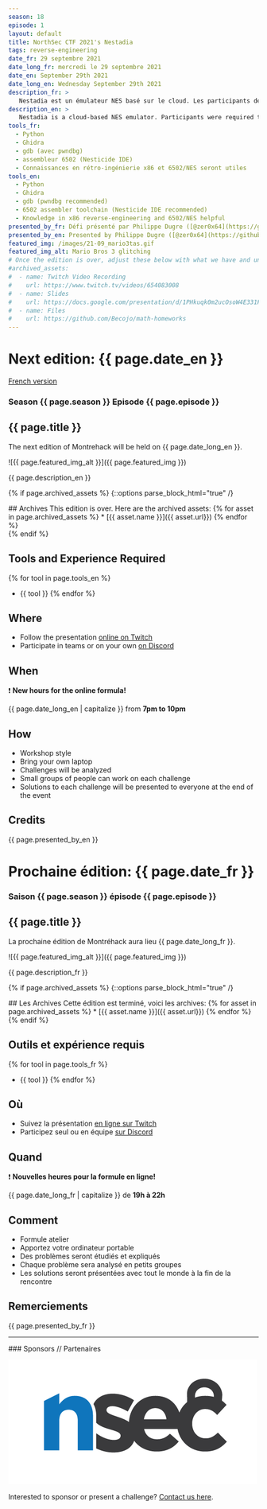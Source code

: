 ```yaml
---
season: 18
episode: 1
layout: default
title: NorthSec CTF 2021's Nestadia
tags: reverse-engineering
date_fr: 29 septembre 2021
date_long_fr: mercredi le 29 septembre 2021
date_en: September 29th 2021
date_long_en: Wednesday September 29th 2021
description_fr: >
   Nestadia est un émulateur NES basé sur le cloud. Les participants devaient le reverser pour trouver des vulnérabilités, ainsi qu'une porte dérobée et les exploiter. La séquence de défis se conclue avec un exploit dans le jeu style [TAS](https://www.urbandictionary.com/define.php?term=tas) sur un ROM maison.
description_en: >
   Nestadia is a cloud-based NES emulator. Participants were required to reverse it to find and exploit vulnerabilities and a backdoor. The track ends up with a [TAS](https://www.urbandictionary.com/define.php?term=tas)-like in-game exploit of a custom ROM file.
tools_fr:
  - Python
  - Ghidra
  - gdb (avec pwndbg)
  - assembleur 6502 (Nesticide IDE)
  - Connaissances en rétro-ingénierie x86 et 6502/NES seront utiles
tools_en:
  - Python
  - Ghidra
  - gdb (pwndbg recommended)
  - 6502 assembler toolchain (Nesticide IDE recommended)
  - Knowledge in x86 reverse-engineering and 6502/NES helpful
presented_by_fr: Défi présenté par Philippe Dugre ([@zer0x64](https://github.com/zer0x64)) et Alexandre Beaulieu ([@alxbl](https://twitter.com/alxbl_sec)). Créé pour [NorthSec 2021](https://nsec.io/) ([@NorthSec_io](https://twitter.com/northsec_io)).
presented_by_en: Presented by Philippe Dugre ([@zer0x64](https://github.com/zer0x64)) and Alexandre Beaulieu ([@alxbl](https://twitter.com/alxbl_sec)). Made for [NorthSec 2021](https://nsec.io/) ([@NorthSec_io](https://twitter.com/northsec_io)).
featured_img: /images/21-09_mario3tas.gif
featured_img_alt: Mario Bros 3 glitching
# Once the edition is over, adjust these below with what we have and uncomment
#archived_assets:
#  - name: Twitch Video Recording
#    url: https://www.twitch.tv/videos/654083008
#  - name: Slides
#    url: https://docs.google.com/presentation/d/1PHkuqk0m2ucOsoW4E331F965g9PFOz75Ci5-RLQpGAM/edit#slide=id.g89ba1ca4f6_0_211
#  - name: Files
#    url: https://github.com/Becojo/math-homeworks
---
```


# Next edition: {{ page.date_en }}
[French version](#french)

### Season {{ page.season }} Episode {{ page.episode }}

## {{ page.title }}

The next edition of Montrehack will be held on {{ page.date_long_en }}.

![{{ page.featured_img_alt }}]({{ page.featured_img }})

{{ page.description_en }}

{% if page.archived_assets %}
{::options parse_block_html="true" /}
<div class="archives">
## Archives
This edition is over. Here are the archived assets:
{% for asset in page.archived_assets %}
* [{{ asset.name }}]({{ asset.url}})
{% endfor %}
</div>
{% endif %}

## Tools and Experience Required

{% for tool in page.tools_en %}
* {{ tool }}
{% endfor %}

## Where

* Follow the presentation [online on Twitch](https://twitch.tv/montrehack/)
* Participate in teams or on your own [on Discord](https://discord.gg/4qfFwPX)

## When

:heavy_exclamation_mark: **New hours for the online formula!**

{{ page.date_long_en | capitalize }} from **7pm to 10pm**

## How

* Workshop style
* Bring your own laptop
* Challenges will be analyzed
* Small groups of people can work on each challenge
* Solutions to each challenge will be presented to everyone at the end of the event

## Credits

{{ page.presented_by_en }}

<a id="french"></a>

# Prochaine édition: {{ page.date_fr }}

### Saison {{ page.season }} épisode {{ page.episode }}

## {{ page.title }}

La prochaine édition de Montréhack aura lieu {{ page.date_long_fr }}.

![{{ page.featured_img_alt }}]({{ page.featured_img }})

{{ page.description_fr }}

{% if page.archived_assets %}
{::options parse_block_html="true" /}
<div class="archives">
## Les Archives
Cette édition est terminé, voici les archives:
{% for asset in page.archived_assets %}
* [{{ asset.name }}]({{ asset.url}})
{% endfor %}
</div>
{% endif %}

## Outils et expérience requis

{% for tool in page.tools_fr %}
* {{ tool }}
{% endfor %}

## Où

* Suivez la présentation [en ligne sur Twitch](https://twitch.tv/montrehack/)
* Participez seul ou en équipe [sur Discord](https://discord.gg/4qfFwPX)

## Quand

:heavy_exclamation_mark: **Nouvelles heures pour la formule en ligne!**

{{ page.date_long_fr | capitalize }} de **19h à 22h**

## Comment

* Formule atelier
* Apportez votre ordinateur portable
* Des problèmes seront étudiés et expliqués
* Chaque problème sera analysé en petits groupes
* Les solutions seront présentées avec tout le monde à la fin de la rencontre

## Remerciements

{{ page.presented_by_fr }}

<hr/>
### Sponsors // Partenaires

[![NorthSec](/images/nsec_logo.png)](https://nsec.io/)

Interested to sponsor or present a challenge? [Contact us here](https://docs.google.com/forms/d/e/1FAIpQLSecc0vfe3pIwMJjIBCYW4G43ZwtagwVESu_qHKnglnBc3R3ww/viewform?usp=sf_link).
